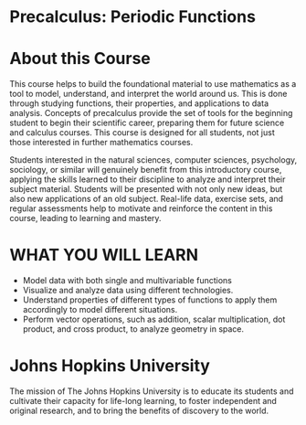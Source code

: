 # Precalculus: Periodic Functions


# About this Course
This course helps to build the foundational material to use mathematics as a tool to model, understand, and interpret the world around us.  This is done through studying functions, their properties, and applications to data analysis.  Concepts of precalculus provide the set of tools for the beginning student to begin their scientific career, preparing them for future science and calculus courses. This course is designed for all students, not just those interested in further mathematics courses. 

Students interested in the natural sciences, computer sciences, psychology, sociology, or similar will genuinely benefit from this introductory course, applying the skills learned to their discipline to analyze and interpret their subject material.  Students will be presented with not only new ideas, but also new applications of an old subject. Real-life data, exercise sets, and regular assessments help to motivate and reinforce the content in this course, leading to learning and mastery.

# WHAT YOU WILL LEARN
- Model data with both single and multivariable functions
- Visualize and analyze data using different technologies.
- Understand properties of different types of functions to apply them accordingly to model different situations.
- Perform vector operations, such as addition, scalar multiplication, dot product, and cross product, to analyze geometry in space.

# Johns Hopkins University
The mission of The Johns Hopkins University is to educate its students and cultivate their capacity for life-long learning, to foster independent and original research, and to bring the benefits of discovery to the world.
